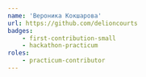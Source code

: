 ```yaml
---
name: 'Вероника Кокшарова'
url: https://github.com/delioncourts
badges:
    - first-contribution-small
    - hackathon-practicum
roles:
    - practicum-contributor
---
```


